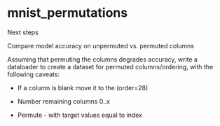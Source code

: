 # mnist_permutations

Next steps

Compare model accuracy on unpermuted vs. permuted columns

Assuming that permuting the columns degrades accuracy, write a dataloader to create a dataset for 
permuted columns/ordering, with the following caveats:

- If a column is blank move it to the (order=28)

- Number remaining columns 0..x

- Permute - with target values equal to index
